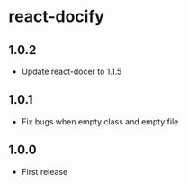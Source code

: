 # react-docify

## 1.0.2

* Update react-docer to 1.1.5

## 1.0.1

* Fix bugs when empty class and empty file

## 1.0.0

* First release
